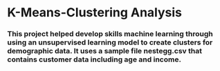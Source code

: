 # K-Means-Clustering Analysis
### This project helped develop skills machine learning through using an unsupervised learning model to create clusters for demographic data. It uses a sample file nestegg.csv that contains customer data including age and income.
